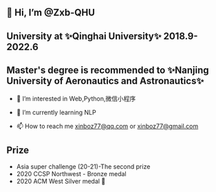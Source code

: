 
##  👋 Hi, I’m @Zxb-QHU
## University at ✨Qinghai University✨ 2018.9-2022.6
## Master's degree is recommended to ✨Nanjing University of Aeronautics and Astronautics✨

- 👀 I’m interested in Web,Python,微信小程序
- 🌱 I’m currently learning NLP

- 📫 How to reach me 
xinboz77@qq.com or xinboz77@gmail.com

## Prize
- Asia super challenge (20-21)-The second prize
- 2020 CCSP Northwest - Bronze medal
- 2020 ACM West Silver medal 🌟

<!---
Zxb-QHU/Zxb-QHU is a ✨ special ✨ repository because its `README.md` (this file) appears on your GitHub profile.
You can click the Preview link to take a look at your changes.
--->
